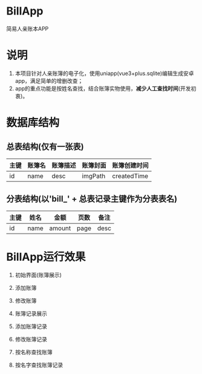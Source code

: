 # BillApp
简易人亲账本APP

# 说明
1. 本项目针对人亲账簿的电子化，使用uniapp(vue3+plus.sqlite)编辑生成安卓app，满足简单的增删改查；
2. app的重点功能是按姓名查找，结合账簿实物使用，**减少人工查找时间**(开发初衷)。

# 数据库结构
## 总表结构(仅有一张表)
| 主键  |  账簿名  |  账簿描述   | 账簿封面   |账簿创建时间   |
| ----  | ----    |   ----     |   ----     |  ----        |
|  id   |  name    |  desc      | imgPath    | createdTime   |
## 分表结构(以'bill_' + 总表记录主键作为分表表名)
| 主键   |   姓名  |  金额    |  页数 | 备注  |
| ----   | ----    |   ----  | ----  | ---- |
|  id    |   name  |  amount | page   |desc |

# BillApp运行效果
1. 初始界面(账簿展示)

2. 添加账簿

3. 修改账簿

4. 账簿记录展示

5. 添加账簿记录

6. 修改账簿记录

7. 按名称查找账簿

8. 按名字查找账簿记录
